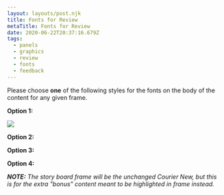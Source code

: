 ```yaml
---
layout: layouts/post.njk
title: Fonts for Review
metaTitle: Fonts for Review
date: 2020-06-22T20:37:16.679Z
tags:
  - panels
  - graphics
  - review
  - fonts
  - feedback
---
```

Please choose **one** of the following styles for the fonts on the body of the content for any given frame.



**Option 1:**

![](/images/washorsanitize_f2.png)

**Option 2:**

**Option 3:**

**Option 4:**



***NOTE:** The story board frame will be the unchanged Courier New, but this is for the extra "bonus" content meant to be highlighted in frame instead.*
